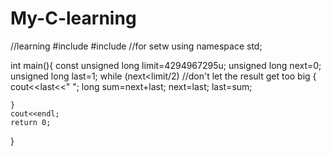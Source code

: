 My-C-learning
==================

//learning
#include <iostream>
#include <iomanip>   //for setw
using namespace std;

int main(){
    const unsigned long limit=4294967295u;
    unsigned long next=0;
    unsigned long last=1;
    while (next<limit/2)  //don't let the result get too big
    {
        cout<<last<<" ";
        long sum=next+last;
        next=last;
        last=sum;
        
    }
    cout<<endl;
    return 0;
    
    
}

